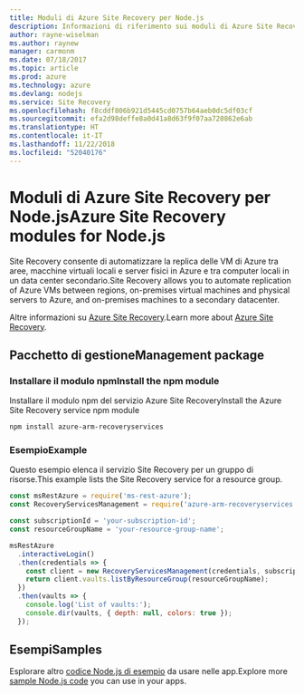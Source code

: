 ```yaml
---
title: Moduli di Azure Site Recovery per Node.js
description: Informazioni di riferimento sui moduli di Azure Site Recovery per Node.js
author: rayne-wiselman
ms.author: raynew
manager: carmonm
ms.date: 07/18/2017
ms.topic: article
ms.prod: azure
ms.technology: azure
ms.devlang: nodejs
ms.service: Site Recovery
ms.openlocfilehash: f8cddf806b921d5445cd0757b64aeb0dc5df03cf
ms.sourcegitcommit: efa2d98deffe8a0d41a8d63f9f07aa720862e6ab
ms.translationtype: HT
ms.contentlocale: it-IT
ms.lasthandoff: 11/22/2018
ms.locfileid: "52040176"
---
```

# <a name="azure-site-recovery-modules-for-nodejs"></a><span data-ttu-id="01e20-103">Moduli di Azure Site Recovery per Node.js</span><span class="sxs-lookup"><span data-stu-id="01e20-103">Azure Site Recovery modules for Node.js</span></span>

<span data-ttu-id="01e20-104">Site Recovery consente di automatizzare la replica delle VM di Azure tra aree, macchine virtuali locali e server fisici in Azure e tra computer locali in un data center secondario.</span><span class="sxs-lookup"><span data-stu-id="01e20-104">Site Recovery allows you to automate replication of Azure VMs between regions, on-premises virtual machines and physical servers to Azure, and on-premises machines to a secondary datacenter.</span></span>

<span data-ttu-id="01e20-105">Altre informazioni su [Azure Site Recovery](https://docs.microsoft.com/azure/site-recovery/site-recovery-overview).</span><span class="sxs-lookup"><span data-stu-id="01e20-105">Learn more about [Azure Site Recovery](https://docs.microsoft.com/azure/site-recovery/site-recovery-overview).</span></span>

## <a name="management-package"></a><span data-ttu-id="01e20-106">Pacchetto di gestione</span><span class="sxs-lookup"><span data-stu-id="01e20-106">Management package</span></span>

### <a name="install-the-npm-module"></a><span data-ttu-id="01e20-107">Installare il modulo npm</span><span class="sxs-lookup"><span data-stu-id="01e20-107">Install the npm module</span></span>

<span data-ttu-id="01e20-108">Installare il modulo npm del servizio Azure Site Recovery</span><span class="sxs-lookup"><span data-stu-id="01e20-108">Install the Azure Site Recovery service npm module</span></span>

```bash
npm install azure-arm-recoveryservices
```

### <a name="example"></a><span data-ttu-id="01e20-109">Esempio</span><span class="sxs-lookup"><span data-stu-id="01e20-109">Example</span></span>

<span data-ttu-id="01e20-110">Questo esempio elenca il servizio Site Recovery per un gruppo di risorse.</span><span class="sxs-lookup"><span data-stu-id="01e20-110">This example lists the Site Recovery service for a resource group.</span></span>

```javascript
const msRestAzure = require('ms-rest-azure');
const RecoveryServicesManagement = require('azure-arm-recoveryservices');

const subscriptionId = 'your-subscription-id';
const resourceGroupName = 'your-resource-group-name';

msRestAzure
  .interactiveLogin()
  .then(credentials => {
    const client = new RecoveryServicesManagement(credentials, subscriptionId);
    return client.vaults.listByResourceGroup(resourceGroupName);
  })
  .then(vaults => {
    console.log('List of vaults:');
    console.dir(vaults, { depth: null, colors: true });
  });
```

## <a name="samples"></a><span data-ttu-id="01e20-111">Esempi</span><span class="sxs-lookup"><span data-stu-id="01e20-111">Samples</span></span>

<span data-ttu-id="01e20-112">Esplorare altro [codice Node.js di esempio](https://azure.microsoft.com/resources/samples/?platform=nodejs) da usare nelle app.</span><span class="sxs-lookup"><span data-stu-id="01e20-112">Explore more [sample Node.js code](https://azure.microsoft.com/resources/samples/?platform=nodejs) you can use in your apps.</span></span>
